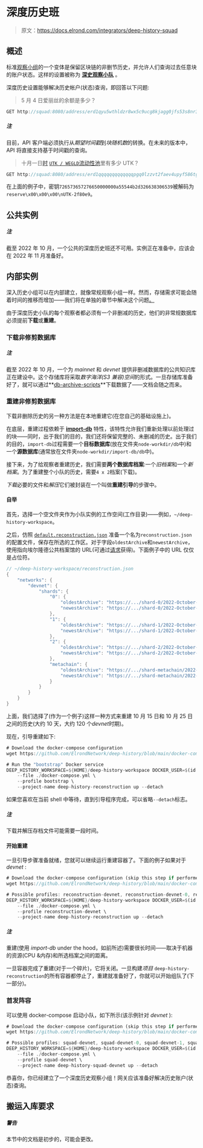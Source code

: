 # 深度历史班

> 原文：<https://docs.elrond.com/integrators/deep-history-squad>

 ## 概述

标准[观察小组](/integrators/observing-squad)的一个变体是保留区块链的非删节历史，并允许人们查询过去任意块的账户状态。这样的设置被称为 **[深史观察小队](https://github.com/ElrondNetwork/deep-history)** 。

深度历史设置能够解决历史帐户(状态)查询，即回答以下问题:

> 5 月 4 日爱丽丝的余额是多少？

```rust
GET http://squad:8080/address/erd1qyu5wthldzr8wx5c9ucg8kjagg0jfs53s8nr3zpz3hypefsdd8ssycr6th?blockNonce=9250000 
```

##### 注

目前，API 客户端必须执行从*期望时间戳*到*块随机数*的转换。在未来的版本中，API 将直接支持基于时间戳的查询。

> 十月一日[时](https://explorer.elrond.com/blocks/cefd41e1e9bbe3ba023a695f412b99cecb15ef789475648ee7c31e7d9fef31d1) [`UTK / WEGLD`流动性池](https://explorer.elrond.com/accounts/erd1qqqqqqqqqqqqqpgq0lzzvt2faev4upyf586tg38s84d7zsaj2jpsglugga)里有多少 UTK？

```rust
GET http://squad:8080/address/erd1qqqqqqqqqqqqqpgq0lzzvt2faev4upyf586tg38s84d7zsaj2jpsglugga/key/726573657276650000000a55544b2d326638306539?blockNonce=11410000 
```

在上面的例子中，密钥`726573657276650000000a55544b2d326638306539`被解码为`reserve\x00\x00\x00\nUTK-2f80e9`。

## 公共实例

##### 注

截至 2022 年 10 月，一个公共的深度历史班还不可用。实例正在准备中，应该会在 2022 年 11 月准备好。

## 内部实例

深入历史小组可以在内部建立，就像常规观察小组一样。然而，存储需求可能会随着时间的推移而增加——我们将在单独的章节中解决这个问题[。](/integrators/deep-history-squad#handling-storage-requirements)

由于深度历史小队的每个观察者都必须有一个非删减的历史，他们的非常规数据库必须提前**下载**或**重建**。

### 下载非修剪数据库

##### 注

截至 2022 年 10 月，一个为 *mainnet* 和 *devnet* 提供非删减数据库的公共知识库正在建设中。这个存储库将采取*数字海洋(S3 兼容)空间*的形式。一旦存储库准备好了，就可以通过**[db-archive-scripts](https://github.com/ElrondNetwork/db-archive-scripts)**下载数据了——文档会随之而来。

### 重建非修剪数据库

下载非删除历史的另一种方法是在本地重建它(在您自己的基础设施上)。

在底层，重建过程依赖于 **[import-db](https://docs.elrond.com/validators/import-db/)** 特性，该特性允许我们重新处理以前处理过的块——同时，出于我们的目的，我们还将保留完整的、未删减的历史。出于我们的目的，`import-db`过程需要一个**目标数据库**(放在文件夹`node-workdir/db`中)和一个**源数据库**(通常放在文件夹`node-workdir/import-db/db`中)。

接下来，为了给观察者重建历史，我们需要**两个数据库档案**:一个*旧档案*和一个*新档案*。为了重建整个小队的历史，需要`4 x 2`档案(下载)。

*下载*必要的文件和*解压*它们被封装在一个叫做**重建引导**的步骤中。

#### 自举

首先，选择一个空文件夹作为小队实例的工作空间(工作目录)——例如，`~/deep-history-workspace`。

之后，仿照 [`default.reconstruction.json`](https://github.com/ElrondNetwork/deep-history/tree/main) 准备一个名为`reconstruction.json`的配置文件，保存在所选的工作区。对于字段`oldestArchive`和`newestArchive`，使用指向埃尔隆德公共档案馆的 URL(可通过[请求](https://t.me/ElrondDevelopers)获得)。下面例子中的 URL 仅仅是占位符。

```rust
// ~/deep-history-workspace/reconstruction.json
{
    "networks": {
        "devnet": {
            "shards": {
                "0": {
                    "oldestArchive": "https://.../shard-0/2022-October-15.tar",
                    "newestArchive": "https://.../shard-0/2022-October-25.tar"
                },
                "1": {
                    "oldestArchive": "https://.../shard-1/2022-October-15.tar",
                    "newestArchive": "https://.../shard-1/2022-October-25.tar"
                },
                "2": {
                    "oldestArchive": "https://.../shard-2/2022-October-15.tar",
                    "newestArchive": "https://.../shard-2/2022-October-25.tar"
                },
                "metachain": {
                    "oldestArchive": "https://.../shard-metachain/2022-October-15.tar",
                    "newestArchive": "https://.../shard-metachain/2022-October-25.tar"
                }
            }
        }
    }
} 
```

上面，我们选择了(作为一个例子)这样一种方式来重建 10 月 15 日和 10 月 25 日之间的历史(大约 10 天，大约 120 个*devnet*时期)。

现在，引导重建如下:

```rust
# Download the docker-compose configuration
wget https://github.com/ElrondNetwork/deep-history/blob/main/docker-compose.yml

# Run the "bootstrap" Docker service
DEEP_HISTORY_WORKSPACE=${HOME}/deep-history-workspace DOCKER_USER=$(id -u):$(id -g) docker compose \
    --file ./docker-compose.yml \
    --profile bootstrap \
    --project-name deep-history-reconstruction up --detach 
```

如果您喜欢在当前 shell 中等待，直到引导程序完成，可以省略`--detach`标志。

##### 注

下载并解压存档文件可能需要一段时间。

#### 开始重建

一旦引导步骤准备就绪，您就可以继续运行重建容器了。下面的例子如果对于 *devnet* :

```rust
# Download the docker-compose configuration (skip this step if performed before)
wget https://github.com/ElrondNetwork/deep-history/blob/main/docker-compose.yml

# Possible profiles: reconstruction-devnet, reconstruction-devnet-0, reconstruction-devnet-1, reconstruction-devnet-2, reconstruction-devnet-metachain
DEEP_HISTORY_WORKSPACE=${HOME}/deep-history-workspace DOCKER_USER=$(id -u):$(id -g) docker compose \
    --file ./docker-compose.yml \
    --profile reconstruction-devnet \
    --project-name deep-history-reconstruction up --detach 
```

##### 注

重建(使用 *import-db* under the hood，如前所述)需要很长时间——取决于机器的资源(CPU &内存)和所选档案之间的距离。

一旦容器完成了重建(对于一个碎片)，它将关闭。一旦构建*项目* `deep-history-reconstruction`的所有容器都停止了，重建就准备好了，你就可以开始组队了(下一部分)。

### 首发阵容

可以使用 docker-compose 启动小队，如下所示(该示例针对 *devnet* ):

```rust
# Download the docker-compose configuration (skip this step if performed before)
wget https://github.com/ElrondNetwork/deep-history/blob/main/docker-compose.yml

# Possible profiles: squad-devnet, squad-devnet-0, squad-devnet-1, squad-devnet-2, squad-devnet-metachain, squad-devnet-proxy
DEEP_HISTORY_WORKSPACE=${HOME}/deep-history-workspace DOCKER_USER=$(id -u):$(id -g) docker compose \
    --file ./docker-compose.yml \
    --profile squad-devnet \
    --project-name deep-history-squad-devnet up --detach 
```

恭喜你，你已经建立了一个深度历史观察小组！网关应该准备好解决历史账户(状态)查询。

## 搬运入库要求

##### 警告

本节中的文档是初步的，可能会更改。